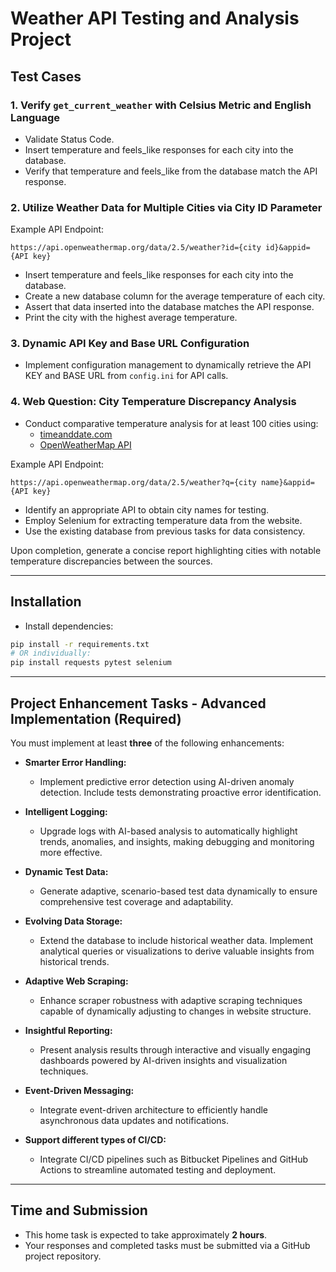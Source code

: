 # Weather API Testing and Analysis Project

## Test Cases

### 1. Verify `get_current_weather` with Celsius Metric and English Language

- Validate Status Code.
- Insert temperature and feels_like responses for each city into the database.
- Verify that temperature and feels_like from the database match the API response.

### 2. Utilize Weather Data for Multiple Cities via City ID Parameter

Example API Endpoint:

```
https://api.openweathermap.org/data/2.5/weather?id={city id}&appid={API key}
```

- Insert temperature and feels_like responses for each city into the database.
- Create a new database column for the average temperature of each city.
- Assert that data inserted into the database matches the API response.
- Print the city with the highest average temperature.

### 3. Dynamic API Key and Base URL Configuration

- Implement configuration management to dynamically retrieve the API KEY and BASE URL from `config.ini` for API calls.

### 4. Web Question: City Temperature Discrepancy Analysis

- Conduct comparative temperature analysis for at least 100 cities using:
  - [timeanddate.com](https://www.timeanddate.com/weather/)
  - [OpenWeatherMap API](https://openweathermap.org/current)

Example API Endpoint:

```
https://api.openweathermap.org/data/2.5/weather?q={city name}&appid={API key}
```

- Identify an appropriate API to obtain city names for testing.
- Employ Selenium for extracting temperature data from the website.
- Use the existing database from previous tasks for data consistency.

Upon completion, generate a concise report highlighting cities with notable temperature discrepancies between the sources.

---

## Installation

- Install dependencies:

```bash
pip install -r requirements.txt
# OR individually:
pip install requests pytest selenium
```

---

## Project Enhancement Tasks - Advanced Implementation (Required)

You must implement at least **three** of the following enhancements:

- **Smarter Error Handling:**
  - Implement predictive error detection using AI-driven anomaly detection. Include tests demonstrating proactive error identification.

- **Intelligent Logging:**
  - Upgrade logs with AI-based analysis to automatically highlight trends, anomalies, and insights, making debugging and monitoring more effective.

- **Dynamic Test Data:**
  - Generate adaptive, scenario-based test data dynamically to ensure comprehensive test coverage and adaptability.

- **Evolving Data Storage:**
  - Extend the database to include historical weather data. Implement analytical queries or visualizations to derive valuable insights from historical trends.

- **Adaptive Web Scraping:**
  - Enhance scraper robustness with adaptive scraping techniques capable of dynamically adjusting to changes in website structure.

- **Insightful Reporting:**
  - Present analysis results through interactive and visually engaging dashboards powered by AI-driven insights and visualization techniques.

- **Event-Driven Messaging:**
  - Integrate event-driven architecture to efficiently handle asynchronous data updates and notifications.

- **Support different types of CI/CD:**
  - Integrate CI/CD pipelines such as Bitbucket Pipelines and GitHub Actions to streamline automated testing and deployment.

---

## Time and Submission

- This home task is expected to take approximately **2 hours**.
- Your responses and completed tasks must be submitted via a GitHub project repository.

